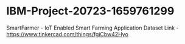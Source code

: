 # IBM-Project-20723-1659761299
SmartFarmer - IoT Enabled Smart Farming Application
Dataset Link - https://www.tinkercad.com/things/fgiCbw42Hyo
